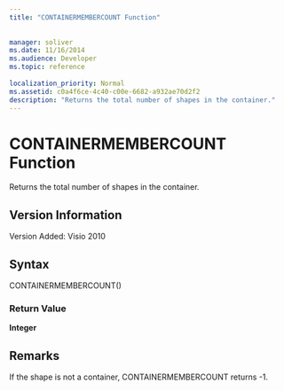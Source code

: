 ```yaml
---
title: "CONTAINERMEMBERCOUNT Function"
 
 
manager: soliver
ms.date: 11/16/2014
ms.audience: Developer
ms.topic: reference
 
localization_priority: Normal
ms.assetid: c0a4f6ce-4c40-c00e-6682-a932ae70d2f2
description: "Returns the total number of shapes in the container."
---
```


# CONTAINERMEMBERCOUNT Function

Returns the total number of shapes in the container.
  
## Version Information

Version Added: Visio 2010 
  
## Syntax

CONTAINERMEMBERCOUNT()
  
### Return Value

 **Integer**
  
## Remarks

If the shape is not a container, CONTAINERMEMBERCOUNT returns -1.
  

